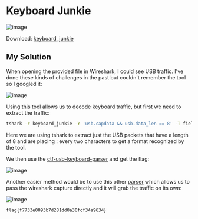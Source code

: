 # Keyboard Junkie

![image](https://github.com/user-attachments/assets/8c4ea730-f8d5-41a0-8c18-49cb4ec7714b)

Download: [keyboard_junkie](https://raw.githubusercontent.com/LazyTitan33/CTF-Writeups/refs/heads/main/Huntress-CTF-2024/challenge-files/keyboard_junkie)


## My Solution

When opening the provided file in Wireshark, I could see USB traffic. I've done these kinds of challenges in the past but couldn't remember the tool so I googled it:  

![image](https://github.com/user-attachments/assets/521d0942-96a6-4332-acbf-17d9b2961d19)

Using [this](https://github.com/TeamRocketIst/ctf-usb-keyboard-parser) tool allows us to decode keyboard traffic, but first we need to extract the traffic:  

```bash
tshark -r keyboard_junkie -Y 'usb.capdata && usb.data_len == 8' -T fields -e usb.capdata  | sed 's/../:&/g2' >usbPcapData
```

Here we are using tshark to extract just the USB packets that have a length of 8 and are placing : every two characters to get a format recognized by the tool.

We then use the [ctf-usb-keyboard-parser](https://github.com/TeamRocketIst/ctf-usb-keyboard-parser) and get the flag:  

![image](https://github.com/user-attachments/assets/8977cec2-d6bb-4086-9ce2-fa84ceacb994)

Another easier method would be to use this other [parser](https://github.com/5h4rrK/CTF-Usb_Keyboard_Parser) which allows us to pass the wireshark capture directly and it will grab the traffic on its own:  

![image](https://github.com/user-attachments/assets/6b123389-47ea-4ecf-9208-06c962c23bcd)

`flag{f7733e0093b7d281dd0a30fcf34a9634}`
